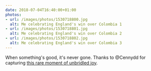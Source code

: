 ```yaml
---
date: 2018-07-04T16:40:00+01:00
photos:
- url: /images/photos/1530718800.jpg
  alt: Me celebrating England's win over Colombia 1
- url: /images/photos/1530718801.jpg
  alt: Me celebrating England's win over Colombia 2
- url: /images/photos/1530718802.jpg
  alt: Me celebrating England's win over Colombia 3
---
```

When something's good, it's never gone. Thanks to @Cennydd for capturing [this rare moment of unbridled joy](https://www.bbc.co.uk/sport/football/44610244).
